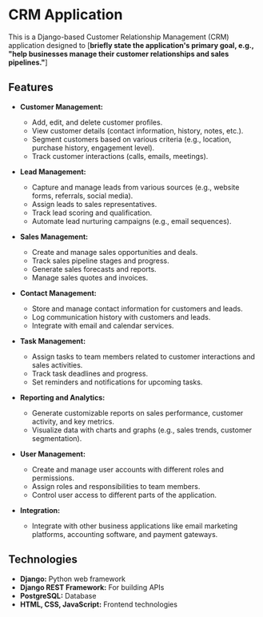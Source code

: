 # CRM Application

This is a Django-based Customer Relationship Management (CRM) application designed to [**briefly state the application's primary goal, e.g., "help businesses manage their customer relationships and sales pipelines."**]

## Features

* **Customer Management:**
    - Add, edit, and delete customer profiles.
    - View customer details (contact information, history, notes, etc.).
    - Segment customers based on various criteria (e.g., location, purchase history, engagement level).
    - Track customer interactions (calls, emails, meetings).

* **Lead Management:**
    - Capture and manage leads from various sources (e.g., website forms, referrals, social media).
    - Assign leads to sales representatives.
    - Track lead scoring and qualification.
    - Automate lead nurturing campaigns (e.g., email sequences).

* **Sales Management:**
    - Create and manage sales opportunities and deals.
    - Track sales pipeline stages and progress.
    - Generate sales forecasts and reports.
    - Manage sales quotes and invoices.

* **Contact Management:**
    - Store and manage contact information for customers and leads.
    - Log communication history with customers and leads.
    - Integrate with email and calendar services.

* **Task Management:**
    - Assign tasks to team members related to customer interactions and sales activities.
    - Track task deadlines and progress.
    - Set reminders and notifications for upcoming tasks.

* **Reporting and Analytics:**
    - Generate customizable reports on sales performance, customer activity, and key metrics.
    - Visualize data with charts and graphs (e.g., sales trends, customer segmentation).

* **User Management:**
    - Create and manage user accounts with different roles and permissions.
    - Assign roles and responsibilities to team members.
    - Control user access to different parts of the application.

* **Integration:**
    - Integrate with other business applications like email marketing platforms, accounting software, and payment gateways.

## Technologies

* **Django:** Python web framework
* **Django REST Framework:** For building APIs
* **PostgreSQL:** Database
* **HTML, CSS, JavaScript:** Frontend technologies

